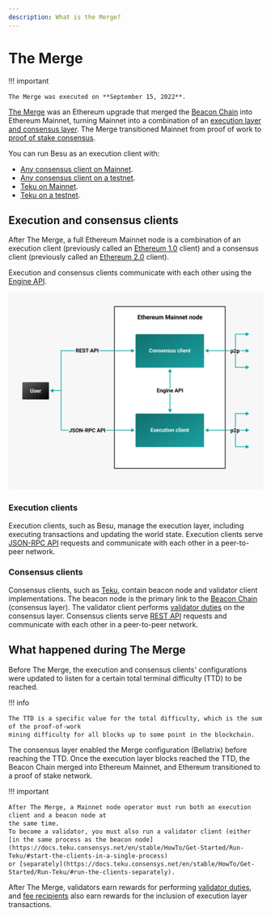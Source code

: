```yaml
---
description: What is the Merge?
---
```


# The Merge

!!! important

    The Merge was executed on **September 15, 2022**.

[The Merge](https://ethereum.org/en/upgrades/merge/) was an Ethereum upgrade that merged the
[Beacon Chain] into Ethereum Mainnet, turning Mainnet into a combination of an
[execution layer and consensus layer](#execution-and-consensus-clients).
The Merge transitioned Mainnet from proof of work to [proof of stake consensus](proof-of-stake.md).

You can run Besu as an execution client with:

- [Any consensus client on Mainnet](../get-started/connect/mainnet.md).
- [Any consensus client on a testnet](../get-started/connect/testnet.md).
- [Teku on Mainnet](../tutorials/besu-teku-mainnet.md).
- [Teku on a testnet](../tutorials/besu-teku-testnet.md).

## Execution and consensus clients

After The Merge, a full Ethereum Mainnet node is a combination of an execution client (previously
called an [Ethereum 1.0](https://blog.ethereum.org/2022/01/24/the-great-eth2-renaming/) client) and
a consensus client (previously called an
[Ethereum 2.0](https://blog.ethereum.org/2022/01/24/the-great-eth2-renaming/) client).

Execution and consensus clients communicate with each other using the
[Engine API](../how-to/use-engine-api.md).

![Ethereum Merge node](../../assets/images/Execution-Consensus-Clients.png)

### Execution clients

Execution clients, such as Besu, manage the execution layer, including executing transactions and
updating the world state.
Execution clients serve [JSON-RPC API](../reference/engine-api/index.md) requests and communicate
with each other in a peer-to-peer network.

### Consensus clients

Consensus clients, such as [Teku], contain beacon node and validator client implementations.
The beacon node is the primary link to the [Beacon Chain] (consensus layer).
The validator client performs [validator duties](proof-of-stake.md) on the consensus layer.
Consensus clients serve [REST API](https://docs.teku.consensys.net/en/stable/Reference/Rest_API/Rest/)
requests and communicate with each other in a peer-to-peer network.

## What happened during The Merge

Before The Merge, the execution and consensus clients' configurations were updated to listen for a
certain total terminal difficulty (TTD) to be reached.

!!! info

    The TTD is a specific value for the total difficulty, which is the sum of the proof-of-work
    mining difficulty for all blocks up to some point in the blockchain.

The consensus layer enabled the Merge configuration (Bellatrix) before reaching the TTD.
Once the execution layer blocks reached the TTD, the Beacon Chain merged into Ethereum Mainnet, and
Ethereum transitioned to a proof of stake network.

!!! important

    After The Merge, a Mainnet node operator must run both an execution client and a beacon node at
    the same time.
    To become a validator, you must also run a validator client (either
    [in the same process as the beacon node](https://docs.teku.consensys.net/en/stable/HowTo/Get-Started/Run-Teku/#start-the-clients-in-a-single-process)
    or [separately](https://docs.teku.consensys.net/en/stable/HowTo/Get-Started/Run-Teku/#run-the-clients-separately).

After The Merge, validators earn rewards for performing
[validator duties](proof-of-stake.md), and
[fee recipients](https://docs.teku.consensys.net/en/latest/HowTo/Prepare-for-The-Merge/#configure-the-fee-recipient)
also earn rewards for the inclusion of execution layer transactions.

<!-- links -->
[Beacon Chain]: https://ethereum.org/en/upgrades/beacon-chain/
[Teku]: https://docs.teku.consensys.net/en/stable/
